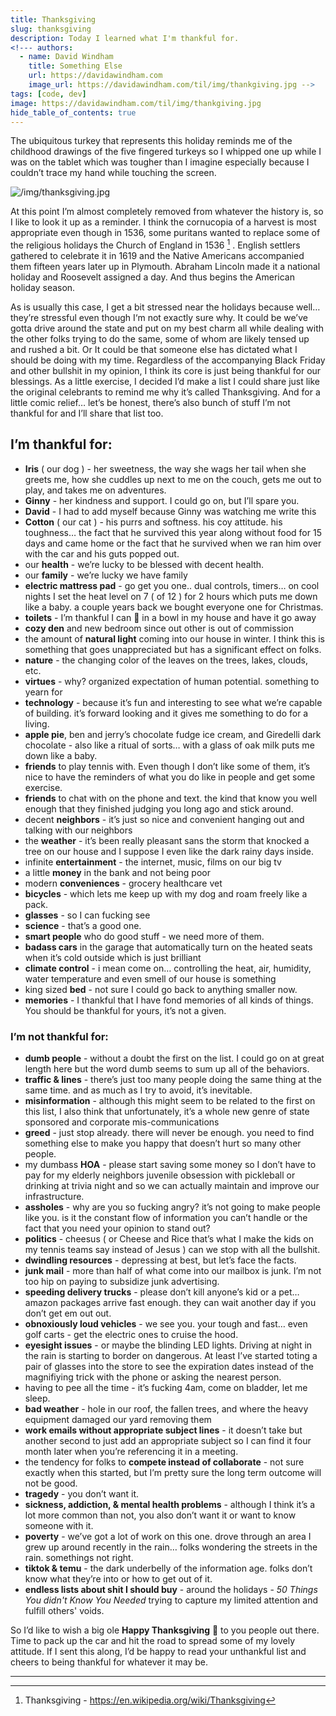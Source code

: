 ```yaml
---
title: Thanksgiving
slug: thanksgiving
description: Today I learned what I'm thankful for.
<!--- authors:
  - name: David Windham
    title: Something Else
    url: https://davidawindham.com
    image_url: https://davidawindham.com/til/img/thankgiving.jpg -->
tags: [code, dev]
image: https://davidawindham.com/til/img/thankgiving.jpg
hide_table_of_contents: true
---
```


The ubiquitous turkey that represents this holiday reminds me of the childhood drawings of the five fingered turkeys so I whipped one up while I was on the tablet which was tougher than I imagine especially because I couldn’t trace my hand while touching the screen. 

<!--truncate-->

![/img/thanksgiving.jpg](/img/thanksgiving.jpg)

At this point I’m almost completely removed from whatever the history is, so I like to look it up as a reminder. I think the cornucopia of a harvest is most appropriate even though in 1536, some puritans wanted to replace some of the religious holidays the Church of England in 1536 [^1] . English settlers gathered to celebrate it in 1619 and the Native Americans accompanied them fifteen years later up in Plymouth. Abraham Lincoln made it a national holiday and Roosevelt assigned a day. And thus begins the American holiday season. 

As is usually this case, I get a bit stressed near the holidays because well… they’re stressful even though I‘m not exactly sure why. It could be we’ve gotta drive around the state and put on my best charm all while dealing with the other folks trying to do the same, some of whom are likely tensed up and rushed a bit.  Or It could be that someone else has dictated what I should be doing with my time. Regardless of the accompanying Black Friday and other bullshit in my opinion, I think its core is just being thankful for our blessings. As a little exercise, I decided I’d make a list I could share just like the original celebrants to remind me why it’s called Thanksgiving. And for a little comic relief… let’s be honest,  there’s also bunch of stuff I’m not thankful for and I’ll share that list too. 

## I’m thankful for:

- **Iris** ( our dog ) - her sweetness, the way she wags her tail when she greets me, how she cuddles up next to me on the couch, gets me out to play, and takes me on adventures.
- **Ginny** - her kindness and support. I could go on, but I’ll spare you. 
- **David** - I had to add myself because Ginny was watching me write this
- **Cotton** ( our cat ) - his purrs and softness. his coy attitude. his toughness… the fact that he survived this year along without food for 15 days and came home or the fact that he survived when we ran him over with the car and his guts popped out. 
- our **health** - we’re lucky to be blessed with decent health. 
- our **family** - we’re lucky we have family
- **electric mattress pad** - go get you one.. dual controls, timers… on cool nights I set the heat level on 7 ( of 12 ) for 2 hours which puts me down like a baby. a couple years back we bought everyone one for Christmas. 
- **toilets** - I’m thankful I can 💩 in a bowl in my house and have it go away
- **cozy den** and new bedroom since out other is out of commission
- the amount of **natural light** coming into our house in winter. I think this is something that goes unappreciated but has a significant effect on folks. 
- **nature** - the changing color of the leaves on the trees, lakes, clouds, etc. 
- **virtues** - why? organized expectation of human potential. something to yearn for
- **technology** - because it’s fun and interesting to see what we’re capable of building. it’s forward looking and it gives me something to do for a living.  
- **apple pie**, ben and jerry’s chocolate fudge ice cream, and Giredelli dark chocolate - also like a ritual of sorts… with a glass of oak milk puts me down like a baby. 
- **friends** to play tennis with. Even though I don’t like some of them, it’s nice to have the reminders of what you do like in people and get some exercise. 
- **friends** to chat with on the phone and text. the kind that know you well enough that they finished judging you long ago and stick around. 
- decent **neighbors** - it’s just so nice and convenient hanging out and talking with our neighbors
- the **weather** - it’s been really pleasant sans the storm that knocked a tree on our house and I suppose I even like the dark rainy days inside. 
- infinite **entertainment** - the internet, music, films on our big tv
- a little **money** in the bank and not being poor
- modern **conveniences** - grocery healthcare vet 
- **bicycles** - which lets me keep up with my dog and roam freely like a pack. 
- **glasses** - so I can fucking see
- **science** - that’s a good one.
- **smart people** who do good stuff - we need more of them.
- **badass cars** in the garage that automatically turn on the heated seats when it’s cold outside which is just brilliant
- **climate control** - i mean come on… controlling the heat, air, humidity, water temperature and even smell of our house is something
- king sized **bed** - not sure I could go back to anything smaller now. 
- **memories** - I thankful that I have fond memories of all kinds of things. You should be thankful for yours, it’s not a given. 

### I’m not thankful for:

- **dumb people** - without a doubt the first on the list. I could go on at great length here but the word dumb seems to sum up all of the behaviors. 
- **traffic & lines** - there’s just too many people doing the same thing at the same time. and as much as I try to avoid, it’s inevitable.  
- **misinformation** - although this might seem to be related to the first on this list, I also think that unfortunately,  it’s a whole new genre of state sponsored and corporate mis-communications
- **greed** - just stop already. there will never be enough. you need to find something else to make you happy that doesn’t hurt so many other people. 
- my dumbass **HOA** - please start saving some money so I don’t have to pay for my elderly neighbors juvenile obsession with pickleball or drinking at trivia night and so we can actually maintain and improve our infrastructure. 
- **assholes** - why are you so fucking angry? it’s not going to make people like you. is it the constant flow of information you can’t handle or the fact that you need your opinion to stand out?
- **politics** - cheesus ( or Cheese and Rice that’s what I make the kids on my tennis teams say instead of Jesus ) can we stop with all the bullshit. 
- **dwindling resources** - depressing at best, but let’s face the facts. 
- **junk mail** - more than half of what come into our mailbox is junk. I’m not too hip on  paying to subsidize junk advertising.
- **speeding delivery trucks** - please don’t kill anyone’s kid or a pet… amazon packages arrive fast enough. they can wait another day if you don’t get em out out. 
- **obnoxiously loud vehicles** - we see you. your tough and fast… even golf carts - get the electric ones to cruise the hood. 
- **eyesight issues** -  or maybe the blinding LED lights. Driving at night in the rain is starting to border on dangerous. At least I’ve started toting a pair of glasses into the store to see the expiration dates instead of the magnifiying trick with the phone or asking the nearest person. 
- having to pee all the time - it’s fucking 4am, come on bladder, let me sleep. 
- **bad weather** - hole in our roof, the fallen trees, and where the heavy equipment damaged our yard removing them
- **work emails without appropriate subject lines** - it doesn’t take but another second to just add an appropriate subject so I can find it four month later when you’re referencing it in a meeting. 
- the tendency for folks to **compete instead of collaborate** - not sure exactly when this started, but I’m pretty sure the long term outcome will not be good. 
- **tragedy** - you don’t want it. 
- **sickness, addiction, & mental health problems** - although I think it’s a lot more common than not, you also don’t want it or want to know someone with it. 
- **poverty** - we’ve got a lot of work on this one. drove through an area I grew up around recently in the rain… folks wondering the streets in the rain. somethings not right. 
- **tiktok & temu** - the dark underbelly of the information age. folks don’t know what they’re into or how to get out of it. 
- **endless lists about shit I should buy** - around the holidays - _50 Things You didn't Know You Needed_ trying to capture my limited attention and fulfill others' voids. 


So I’d like to wish a big ole **Happy Thanksgiving** 🦃 to you people out there. Time to pack up the car and hit the road to spread some of my lovely attitude.  If I sent this along, I’d be happy to  read your unthankful list and cheers to being thankful for whatever it may be. 


---

[^1]: Thanksgiving - https://en.wikipedia.org/wiki/Thanksgiving